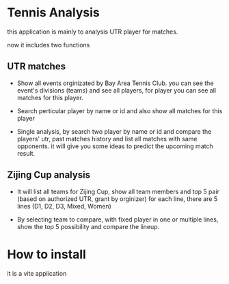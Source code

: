 # Tennis Analysis

this application is mainly to analysis UTR player for matches.

now it includes two functions

## UTR matches

- Show all events orginizated by Bay Area Tennis Club. you can see the event's divisions (teams) and see all players, for player you can see all matches for this player.

- Search perticular player by name or id and also show all matches for this player

- Single analysis, by search two player by name or id and compare the players' utr, past matches history and list all matches with same opponents. it will give you some ideas to predict the upcoming match result.


## Zijing Cup analysis

- It will list all teams for Zijing Cup, show all team members and top 5 pair (based on authorized UTR, grant by orginizer) for each line, there are 5 lines (D1, D2, D3, Mixed, Women)

- By selecting team to compare, with fixed player in one or multiple lines, show the top 5 possibility and compare the lineup.


# How to install

it is a vite application
